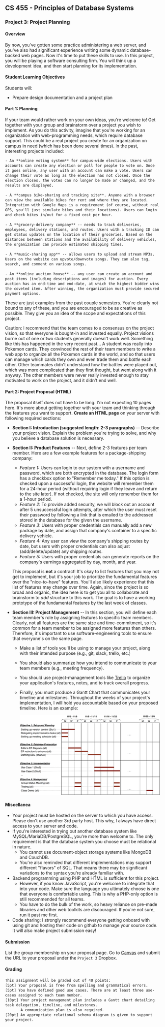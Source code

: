 ## CS 455 - Principles of Database Systems

### Project 3: Project Planning

#### Overview

By now, you've gotten some practice administering a web server, and you've also had significant experience writing some dynamic database-backed web pages. Now it's time to put these skills to use. In this project, you will be playing a software consulting firm. You will think up a development idea, and then start planning for its implementation.

#### Student Learning Objectives

Students will:

- Prepare design documentation and a project plan

#### Part 1: Planning

If your team would rather work on your own ideas, you're welcome to! Get together with your group and brainstorm over a project you wish to implement. As you do this activity, imagine that you're working for an organization with web-programming needs, which require database support. This could be a real project you create for an organization on campus in need (which has been done several times). In the past, interesting projects included:

    - An **online voting system** for campus-wide elections. Users with accounts can create any election or poll for people to vote on. Once it goes online, any user with an account can make a vote. Users can change their vote as long as the election has not closed. Once the election closes, the votes can no longer be made or changed, and the results are displayed.

    - A **campus bike-sharing and tracking site**. Anyone with a browser can view the available bikes for rent and where they are located. Integration with Google Maps is a requirement (of course, without real GPS, you'll just simulate bikes and their locations). Users can login and check bikes in/out for a fixed cost per hour.

    - A **grocery-delivery company** -- needs to track deliveries, employees, delivery stations, and routes. Users with a tracking ID can get status updates on the location of their groceries. Based on the distances between stations and the availability of delivery vehicles, the organization can provide estimated shipping times.

    - A **music-sharing app** -- allows users to upload and stream MP3s. Users on the website can upvote/downvote songs. They can also tag, search, and comment on various songs.

    - An **online auction house** -- any user can create an account and post items (including descriptions and images) for auction. Every auction has an end-time and end-date, at which the highest bidder wins the coveted item. After winning, the organization must provide secured payment options.

These are just examples from the past couple semesters. You're clearly not bound to any of these, and you are encouraged to be as creative as possible. They give you an idea of the scope and expectations of this project.

Caution: I recommend that the team comes to a consensus on the project vision, so that everyone is bought-in and invested equally. Project visions borne out of one or two students generally doesn't work well. Something like this has happened in the very recent past... A student was really into Pokemon cards. They convinced the rest of their team members to write a web app to organize all the Pokemon cards in the world, and so that users can manage which cards they own and even trade them and _battle_ each other. Other teammates didn't understand how the battles were played out, which was more complicated than they first thought, but went along with it anyway. The other members were never really invested enough to stay motivated to work on the project, and it didn't end well.

#### Part 2: Project Proposal (HTML)

The proposal itself does not have to be long. I'm not expecting 10 pages here. It's more about getting together with your team and thinking through the features you want to support. **Create an HTML page** on your server with following required sections:

- **Section I: Introduction (suggested length: 2-3 paragraphs)** -- Describe your project vision. Explain the problem you're trying to solve, and why you believe a database solution is necessary.

- **Section II: Product Features** -- Next, define 2-3 features per team member. Here are a few example features for a package-shipping company:

  - _Feature 1:_ Users can login to our system with a username and password, which are both encrypted in the database. The login form has a checkbox option to "Remember me today." If this option is checked upon a successful login, the website will remember them for a 24-hour period (without requiring login if they leave and return to the site later). If not checked, the site will only remember them for a 1-hour period.
  - _Feature 2:_ To provide added security, we will block out an account after 5 unsuccessful login attempts, after which the user must reset their password by following a link that is emailed to the addressed stored in the database for the given the username.
  - _Feature 3:_ Users with proper credentials can manually add a new package by date, and assign that company's container to a specific delivery vehicle.
  - _Feature 4:_ Any user can view the company's shipping routes by date, but users with proper credentials can also adjust (add/delete/update) any shipping routes.
  - _Feature 5:_ Users with proper credentials can generate reports on the company's earnings aggregated by day, month, and year.

  This proposal is **not** a contract! It's okay to list features that you may not get to implement, but it's your job to prioritize the fundamental features over the "nice-to-have" features. You'll also likely experience that this list of features may change over time. Again, since the project is so broad and organic, the idea here is to get you all to collaborate and brainstorm to _add_ structure to this work. The goal is to have a working prototype of the fundamental features by the last week of classes.

- **Section III: Project Management** -- In this section, you will define each team member's role by assigning features to specific team members. Clearly, not all features are the same size and time-commitment, so it's common for a team member to be assigned more features than others. Therefore, it's important to use software-engineering tools to ensure that everyone's on the same page.

  - Make a list of tools you'll be using to manage your project, along with their intended purpose (e.g., git, slack, trello, etc.)
  - You should also summarize how you intend to communicate to your team members (e.g., meeting frequency).
  - You should use project-management tools like [Trello](https://trello.com) to organize your application's features, notes, and to track overall progress.
  - Finally, you must produce a Gantt Chart that communicates your timeline and milestones. Throughout the weeks of your project's implementation, I will hold you accountable based on your proposed timeline. Here is an example:

    <img src="figures/timeline.png" width="550px"/>

#### Miscellanea

- Your project must be hosted on the server to which you have access. Please don't use another 3rd party host. This why, I always have direct access to your server and code.
- If you're interested in trying out another database system like MySQL/MariaDB/PostgreSQL, you're more than welcome to. The only requirement is that the database system you choose must be relational in nature.
  - You cannot use document-object storage systems like MongoDB and CouchDB.
  - You're also reminded that different implementations may support different "flavors" of SQL. That means there may be significant variations to the syntax you're already familiar with.
- Backend programming using PHP and HTML is sufficient for this project.
  - However, if you know JavaScript, you're welcome to integrate that into your code.
    Make sure the language you ultimately choose is one that everyone is comfortable using. This is why a PHP-only option is still recommended for all teams.
  - You have to do the bulk of the work, so heavy reliance on pre-made libraries and other web toolkits are discouraged. If you're not sure, run it past me first.
- Code sharing: I strongly recommend everyone getting onboard with using git and hosting their code on github to manage your source code. It will also make project submission easy!

#### Submission

List the group membership on your proposal page. Go to [Canvas](https://canvas.pugetsound.edu) and submit the URL to your proposal under the `Project 3` Dropbox.

#### Grading

```
This assignment will be graded out of 40 points:
[5pt] Your proposal is free from spelling and grammatical errors.
[5pt] You have defined good use cases. There are at least three use-cases assigned to each team member.
[10pt] Your project management plan includes a Gantt chart detailing task delegation, timeline, and milestones.
       A communication plan is also required.
[20pt] An appropriate relational schema diagram is given to support your project.
```
